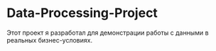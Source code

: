 # Data-Processing-Project
Этот проект я разработал для демонстрации работы с данными в реальных бизнес-условиях.
